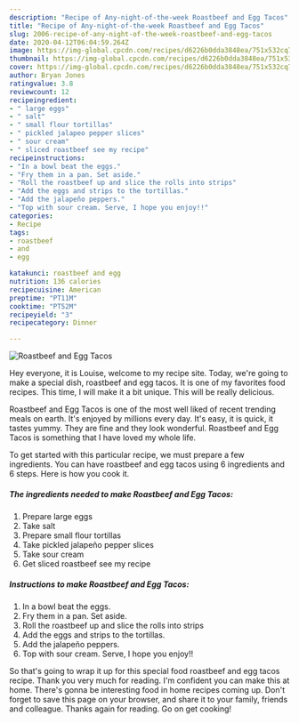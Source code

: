 ```yaml
---
description: "Recipe of Any-night-of-the-week Roastbeef and Egg Tacos"
title: "Recipe of Any-night-of-the-week Roastbeef and Egg Tacos"
slug: 2006-recipe-of-any-night-of-the-week-roastbeef-and-egg-tacos
date: 2020-04-12T06:04:59.264Z
image: https://img-global.cpcdn.com/recipes/d6226b0dda3848ea/751x532cq70/roastbeef-and-egg-tacos-recipe-main-photo.jpg
thumbnail: https://img-global.cpcdn.com/recipes/d6226b0dda3848ea/751x532cq70/roastbeef-and-egg-tacos-recipe-main-photo.jpg
cover: https://img-global.cpcdn.com/recipes/d6226b0dda3848ea/751x532cq70/roastbeef-and-egg-tacos-recipe-main-photo.jpg
author: Bryan Jones
ratingvalue: 3.8
reviewcount: 12
recipeingredient:
- " large eggs"
- " salt"
- " small flour tortillas"
- " pickled jalapeo pepper slices"
- " sour cream"
- " sliced roastbeef see my recipe"
recipeinstructions:
- "In a bowl beat the eggs."
- "Fry them in a pan. Set aside."
- "Roll the roastbeef up and slice the rolls into strips"
- "Add the eggs and strips to the tortillas."
- "Add the jalapeño peppers."
- "Top with sour cream. Serve, I hope you enjoy!!"
categories:
- Recipe
tags:
- roastbeef
- and
- egg

katakunci: roastbeef and egg 
nutrition: 136 calories
recipecuisine: American
preptime: "PT11M"
cooktime: "PT52M"
recipeyield: "3"
recipecategory: Dinner

---
```



![Roastbeef and Egg Tacos](https://img-global.cpcdn.com/recipes/d6226b0dda3848ea/751x532cq70/roastbeef-and-egg-tacos-recipe-main-photo.jpg)

Hey everyone, it is Louise, welcome to my recipe site. Today, we're going to make a special dish, roastbeef and egg tacos. It is one of my favorites food recipes. This time, I will make it a bit unique. This will be really delicious.

Roastbeef and Egg Tacos is one of the most well liked of recent trending meals on earth. It's enjoyed by millions every day. It's easy, it is quick, it tastes yummy. They are fine and they look wonderful. Roastbeef and Egg Tacos is something that I have loved my whole life.




To get started with this particular recipe, we must prepare a few ingredients. You can have roastbeef and egg tacos using 6 ingredients and 6 steps. Here is how you cook it.

<!--inarticleads1-->

##### The ingredients needed to make Roastbeef and Egg Tacos:

1. Prepare  large eggs
1. Take  salt
1. Prepare  small flour tortillas
1. Take  pickled jalapeño pepper slices
1. Take  sour cream
1. Get  sliced roastbeef see my recipe




<!--inarticleads2-->

##### Instructions to make Roastbeef and Egg Tacos:

1. In a bowl beat the eggs.
1. Fry them in a pan. Set aside.
1. Roll the roastbeef up and slice the rolls into strips
1. Add the eggs and strips to the tortillas.
1. Add the jalapeño peppers.
1. Top with sour cream. Serve, I hope you enjoy!!




So that's going to wrap it up for this special food roastbeef and egg tacos recipe. Thank you very much for reading. I'm confident you can make this at home. There's gonna be interesting food in home recipes coming up. Don't forget to save this page on your browser, and share it to your family, friends and colleague. Thanks again for reading. Go on get cooking!
